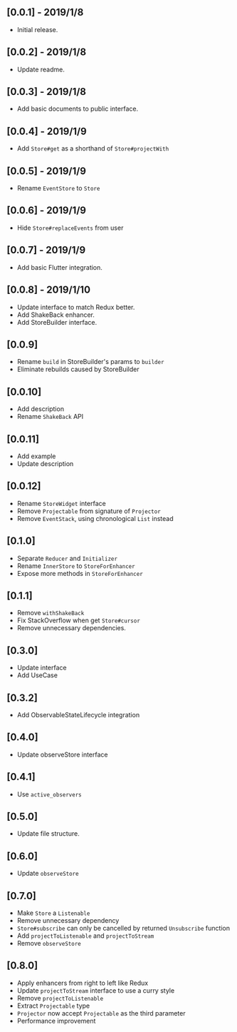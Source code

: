 ## [0.0.1] - 2019/1/8

* Initial release.

## [0.0.2] - 2019/1/8

* Update readme.

## [0.0.3] - 2019/1/8

* Add basic documents to public interface.

## [0.0.4] - 2019/1/9

* Add `Store#get` as a shorthand of `Store#projectWith`

## [0.0.5] - 2019/1/9

* Rename `EventStore` to `Store`

## [0.0.6] - 2019/1/9

* Hide `Store#replaceEvents` from user

## [0.0.7] - 2019/1/9

* Add basic Flutter integration.

## [0.0.8] - 2019/1/10

* Update interface to match Redux better.
* Add ShakeBack enhancer.
* Add StoreBuilder interface.

## [0.0.9]

* Rename `build` in StoreBuilder's params to `builder`
* Eliminate rebuilds caused by StoreBuilder

## [0.0.10]

* Add description
* Rename `ShakeBack` API

## [0.0.11]

* Add example
* Update description

## [0.0.12]

* Rename `StoreWidget` interface
* Remove `Projectable` from signature of `Projector`
* Remove `EventStack`, using chronological `List` instead

## [0.1.0]

* Separate `Reducer` and `Initializer`
* Rename `InnerStore` to `StoreForEnhancer` 
* Expose more methods in `StoreForEnhancer` 

## [0.1.1]

* Remove `withShakeBack`
* Fix StackOverflow when get `Store#cursor`
* Remove unnecessary dependencies.

## [0.3.0]

* Update interface
* Add UseCase

## [0.3.2]

* Add ObservableStateLifecycle integration

## [0.4.0]

* Update observeStore interface

## [0.4.1]

* Use `active_observers`

## [0.5.0]

* Update file structure.

## [0.6.0]

* Update `observeStore`

## [0.7.0]

* Make `Store` a `Listenable`
* Remove unnecessary dependency
* `Store#subscribe` can only be cancelled by returned `Unsubscribe` function
* Add `projectToListenable` and `projectToStream`
* Remove `observeStore`

## [0.8.0]

* Apply enhancers from right to left like Redux
* Update `projectToStream` interface to use a curry style
* Remove `projectToListenable`
* Extract `Projectable` type
* `Projector` now accept `Projectable` as the third parameter
* Performance improvement